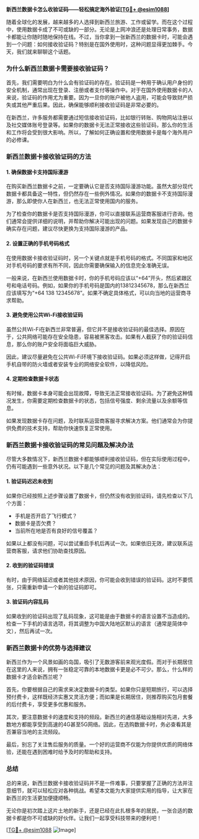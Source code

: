 **新西兰数据卡怎么收验证码——轻松搞定海外验证[[TG💪+ @esim1088](https://t.me/s/esim1088)]**

随着全球化的发展，越来越多的人选择到新西兰旅游、工作或留学。而在这个过程中，使用数据卡成了不可或缺的一部分。无论是上网冲浪还是处理日常事务，数据卡都能让你随时随地保持在线。不过，当你拿到一张新西兰的数据卡时，可能会遇到一个问题：如何接收验证码？特别是在国外使用时，这种问题显得更加棘手。今天，我们就来聊聊这个话题。

### **为什么新西兰数据卡需要接收验证码？**

首先，我们需要明白为什么会有验证码的存在。验证码是一种用于确认用户身份的安全机制，通常出现在登录、注册或者支付等操作中。对于在国外使用数据卡的人来说，验证码的作用尤为重要。因为一旦你的账户被他人盗用，可能会导致财产损失或其他严重后果。因此，确保能够顺利接收验证码是非常必要的。

在新西兰，许多服务都需要通过短信接收验证码，比如银行转账、购物网站注册以及社交媒体账号登录等。如果你的数据卡无法正常接收这些验证码，那么你的生活和工作将会受到很大影响。所以，了解如何正确设置和使用数据卡是每个海外用户的必修课。

### **新西兰数据卡接收验证码的方法**

#### **1. 确保数据卡支持国际漫游**

在购买新西兰数据卡之前，一定要确认它是否支持国际漫游功能。虽然大部分现代数据卡都具备这一特性，但仍然存在一些例外情况。如果你的数据卡不支持国际漫游，那么即使你人在新西兰，也无法正常使用国内的服务。

为了检查你的数据卡是否支持国际漫游，你可以直接联系运营商客服进行咨询。他们通常会提供详细的说明，并帮助你解决可能出现的问题。如果发现自己的数据卡确实存在问题，建议尽快更换为支持国际漫游的产品。

#### **2. 设置正确的手机号码格式**

在使用数据卡接收验证码时，另一个关键点就是手机号码的格式。不同国家和地区对手机号码的要求有所不同，因此你需要确保输入的信息完全准确无误。

一般来说，在新西兰使用数据卡时，你的手机号码应该以“+64”开头，然后紧跟区号和电话号码。例如，如果你的手机号码是国内的13812345678，那么在新西兰应该填写为“+64 138 12345678”。如果不确定具体格式，可以向当地的运营商寻求帮助。

#### **3. 避免使用公共Wi-Fi接收验证码**

虽然公共Wi-Fi在新西兰非常普遍，但它并不是接收验证码的最佳选择。原因在于，公共网络可能存在安全隐患，容易被黑客攻击。如果有人截获了你的验证码信息，那么你的账户安全将面临巨大威胁。

因此，建议尽量避免在公共Wi-Fi环境下接收验证码。如果必须这样做，记得开启手机自带的防火墙或者安装专业的网络安全软件，以降低风险。

#### **4. 定期检查数据卡状态**

有时候，数据卡本身可能会出现故障，导致无法正常接收验证码。为了避免这种情况发生，你需要定期检查数据卡的状态，包括信号强度、剩余流量以及余额等信息。

如果发现数据卡存在问题，及时联系运营商客服寻求解决方案。他们通常会为你提供免费的技术支持，帮助你快速恢复正常使用。

### **新西兰数据卡接收验证码的常见问题及解决办法**

尽管大多数情况下，新西兰数据卡都能够顺利接收验证码，但在实际使用过程中，仍有可能遇到一些意外状况。以下是几个常见的问题及其解决办法：

#### **1. 验证码迟迟未收到**

如果你已经按照上述步骤设置了数据卡，但仍然没有收到验证码，请先检查以下几个方面：

- 手机是否开启了飞行模式？
- 数据卡是否欠费？
- 当前所在地是否有良好的信号覆盖？

如果以上都没有问题，可以尝试重启手机后再试一次。如果依旧无效，建议联系运营商客服，请求他们协助查找原因。

#### **2. 收到的验证码错误**

有时，由于网络延迟或者其他技术原因，你可能会收到错误的验证码。这时不要慌张，只需重新申请一个新的验证码即可。

#### **3. 验证码内容乱码**

如果收到的验证码出现了乱码现象，这可能是由于数据卡的语言设置不当造成的。检查一下手机的语言选项，将其调整为中国大陆地区默认的语言（通常是简体中文），然后再试一次。

### **新西兰数据卡的优势与选择建议**

新西兰作为一个风景如画的岛国，吸引了无数游客前来观光度假。而对于长期居住在这里的人来说，拥有一张稳定可靠的本地数据卡更是必不可少。那么，什么样的数据卡才适合新西兰呢？

首先，你要根据自己的需求来决定数据卡的类型。如果你只是短期旅行，可以选择预付费卡，这样既经济实惠又灵活方便；而如果是长期居住，则推荐购买包月套餐的后付费卡，享受更多优惠和服务。

其次，要注意数据卡的速度和支持的频段。新西兰的通信基础设施相对先进，大多数地方都能享受到高速的4G甚至5G网络。因此，在选购数据卡时，务必查看其是否兼容当地的主流频段。

最后，别忘了关注售后服务的质量。一个好的运营商不仅能为你提供优质的网络体验，还能在遇到困难时给予及时的帮助和支持。

### **总结**

总的来说，新西兰数据卡接收验证码并不是一件难事，只要掌握了正确的方法并注意细节，就可以轻松应对各种挑战。希望本文能为大家提供实用的指导，让大家在新西兰的生活更加便捷顺畅。

无论你是初次踏上这片土地的新手，还是已经在此扎根多年的居民，一张合适的数据卡都是你不可或缺的好伙伴。让我们一起享受科技带来的便利吧！

[[TG💪+ @esim1088](https://t.me/s/esim1088) ![Image](https://i.postimg.cc/4NQfJmqS/Snipaste-2025-05-13-00-14-12.png)]